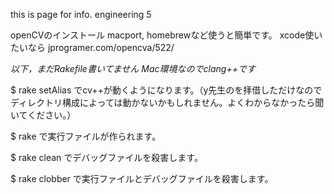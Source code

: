 this is page for info. engineering 5

openCVのインストール
macport, homebrewなど使うと簡単です。
xcode使いたいなら
jprogramer.com/opencva/522/

*以下，まだRakefile書いてません*
*Mac環境なのでclang++です*

$ rake setAlias
でcv++が動くようになります。（y先生のを拝借しただけなのでディレクトリ構成によっては動かないかもしれません。よくわからなかったら聞いてください。）

$ rake <filename>
で実行ファイルが作られます。

$ rake clean
でデバッグファイルを殺害します。

$ rake clobber
で実行ファイルとデバッグファイルを殺害します。